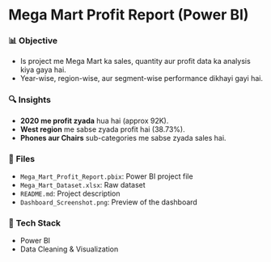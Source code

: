 # Mega Mart Profit Report (Power BI)

### 📊 **Objective**
- Is project me Mega Mart ka sales, quantity aur profit data ka analysis kiya gaya hai.
- Year-wise, region-wise, aur segment-wise performance dikhayi gayi hai.

### 🔍 **Insights**
- **2020 me profit zyada** hua hai (approx 92K).
- **West region** me sabse zyada profit hai (38.73%).
- **Phones aur Chairs** sub-categories me sabse zyada sales hai.

### 📂 **Files**
- `Mega_Mart_Profit_Report.pbix`: Power BI project file  
- `Mega_Mart_Dataset.xlsx`: Raw dataset  
- `README.md`: Project description  
- `Dashboard_Screenshot.png`: Preview of the dashboard  

### 🚀 **Tech Stack**
- Power BI  
- Data Cleaning & Visualization  

